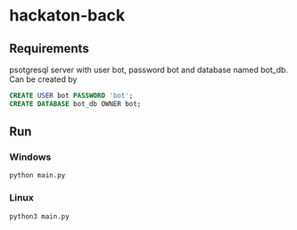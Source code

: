 # hackaton-back
## Requirements
psotgresql server with user bot, password bot and database named bot_db. Can be created by 
```sql
CREATE USER bot PASSWORD 'bot';
CREATE DATABASE bot_db OWNER bot;
```
## Run
### Windows
``python main.py``
### Linux
``python3 main.py``